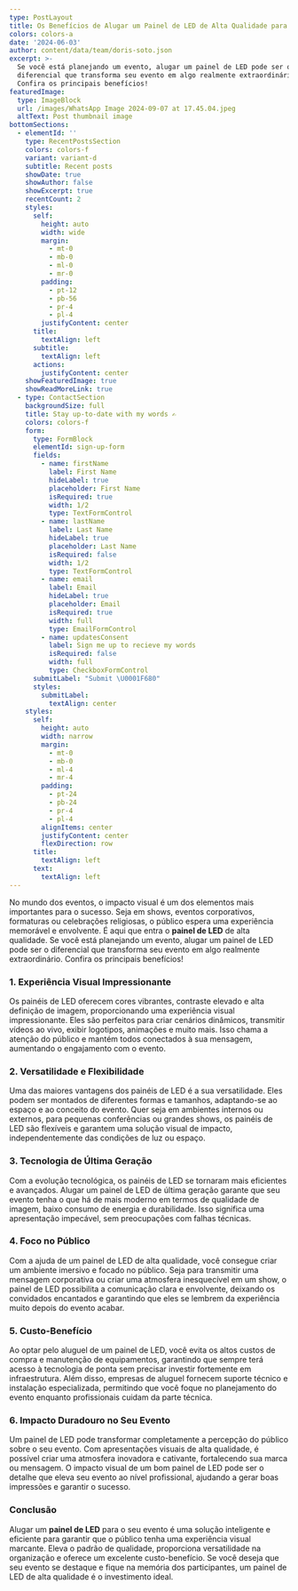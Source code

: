 ```yaml
---
type: PostLayout
title: Os Benefícios de Alugar um Painel de LED de Alta Qualidade para o Seu Evento
colors: colors-a
date: '2024-06-03'
author: content/data/team/doris-soto.json
excerpt: >-
  Se você está planejando um evento, alugar um painel de LED pode ser o
  diferencial que transforma seu evento em algo realmente extraordinário.
  Confira os principais benefícios!
featuredImage:
  type: ImageBlock
  url: /images/WhatsApp Image 2024-09-07 at 17.45.04.jpeg
  altText: Post thumbnail image
bottomSections:
  - elementId: ''
    type: RecentPostsSection
    colors: colors-f
    variant: variant-d
    subtitle: Recent posts
    showDate: true
    showAuthor: false
    showExcerpt: true
    recentCount: 2
    styles:
      self:
        height: auto
        width: wide
        margin:
          - mt-0
          - mb-0
          - ml-0
          - mr-0
        padding:
          - pt-12
          - pb-56
          - pr-4
          - pl-4
        justifyContent: center
      title:
        textAlign: left
      subtitle:
        textAlign: left
      actions:
        justifyContent: center
    showFeaturedImage: true
    showReadMoreLink: true
  - type: ContactSection
    backgroundSize: full
    title: Stay up-to-date with my words ✍️
    colors: colors-f
    form:
      type: FormBlock
      elementId: sign-up-form
      fields:
        - name: firstName
          label: First Name
          hideLabel: true
          placeholder: First Name
          isRequired: true
          width: 1/2
          type: TextFormControl
        - name: lastName
          label: Last Name
          hideLabel: true
          placeholder: Last Name
          isRequired: false
          width: 1/2
          type: TextFormControl
        - name: email
          label: Email
          hideLabel: true
          placeholder: Email
          isRequired: true
          width: full
          type: EmailFormControl
        - name: updatesConsent
          label: Sign me up to recieve my words
          isRequired: false
          width: full
          type: CheckboxFormControl
      submitLabel: "Submit \U0001F680"
      styles:
        submitLabel:
          textAlign: center
    styles:
      self:
        height: auto
        width: narrow
        margin:
          - mt-0
          - mb-0
          - ml-4
          - mr-4
        padding:
          - pt-24
          - pb-24
          - pr-4
          - pl-4
        alignItems: center
        justifyContent: center
        flexDirection: row
      title:
        textAlign: left
      text:
        textAlign: left
---
```

No mundo dos eventos, o impacto visual é um dos elementos mais importantes para o sucesso. Seja em shows, eventos corporativos, formaturas ou celebrações religiosas, o público espera uma experiência memorável e envolvente. É aqui que entra o **painel de LED** de alta qualidade. Se você está planejando um evento, alugar um painel de LED pode ser o diferencial que transforma seu evento em algo realmente extraordinário. Confira os principais benefícios!

### 1. **Experiência Visual Impressionante**

Os painéis de LED oferecem cores vibrantes, contraste elevado e alta definição de imagem, proporcionando uma experiência visual impressionante. Eles são perfeitos para criar cenários dinâmicos, transmitir vídeos ao vivo, exibir logotipos, animações e muito mais. Isso chama a atenção do público e mantém todos conectados à sua mensagem, aumentando o engajamento com o evento.

### 2. **Versatilidade e Flexibilidade**

Uma das maiores vantagens dos painéis de LED é a sua versatilidade. Eles podem ser montados de diferentes formas e tamanhos, adaptando-se ao espaço e ao conceito do evento. Quer seja em ambientes internos ou externos, para pequenas conferências ou grandes shows, os painéis de LED são flexíveis e garantem uma solução visual de impacto, independentemente das condições de luz ou espaço.

### 3. **Tecnologia de Última Geração**

Com a evolução tecnológica, os painéis de LED se tornaram mais eficientes e avançados. Alugar um painel de LED de última geração garante que seu evento tenha o que há de mais moderno em termos de qualidade de imagem, baixo consumo de energia e durabilidade. Isso significa uma apresentação impecável, sem preocupações com falhas técnicas.

### 4. **Foco no Público**

Com a ajuda de um painel de LED de alta qualidade, você consegue criar um ambiente imersivo e focado no público. Seja para transmitir uma mensagem corporativa ou criar uma atmosfera inesquecível em um show, o painel de LED possibilita a comunicação clara e envolvente, deixando os convidados encantados e garantindo que eles se lembrem da experiência muito depois do evento acabar.

### 5. **Custo-Benefício**

Ao optar pelo aluguel de um painel de LED, você evita os altos custos de compra e manutenção de equipamentos, garantindo que sempre terá acesso à tecnologia de ponta sem precisar investir fortemente em infraestrutura. Além disso, empresas de aluguel fornecem suporte técnico e instalação especializada, permitindo que você foque no planejamento do evento enquanto profissionais cuidam da parte técnica.

### 6. **Impacto Duradouro no Seu Evento**

Um painel de LED pode transformar completamente a percepção do público sobre o seu evento. Com apresentações visuais de alta qualidade, é possível criar uma atmosfera inovadora e cativante, fortalecendo sua marca ou mensagem. O impacto visual de um bom painel de LED pode ser o detalhe que eleva seu evento ao nível profissional, ajudando a gerar boas impressões e garantir o sucesso.

### Conclusão

Alugar um **painel de LED** para o seu evento é uma solução inteligente e eficiente para garantir que o público tenha uma experiência visual marcante. Eleva o padrão de qualidade, proporciona versatilidade na organização e oferece um excelente custo-benefício. Se você deseja que seu evento se destaque e fique na memória dos participantes, um painel de LED de alta qualidade é o investimento ideal.
